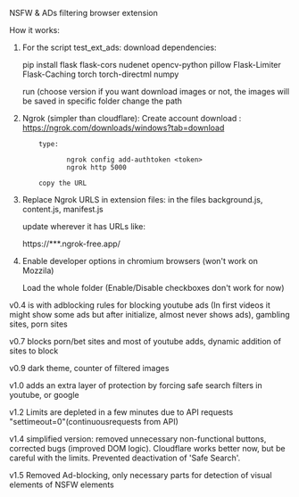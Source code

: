 NSFW & ADs filtering browser extension



How it works:

1) For the script test_ext_ads:
     download dependencies: 
	
	pip install flask flask-cors nudenet opencv-python pillow Flask-Limiter Flask-Caching torch torch-directml numpy
     
	 run (choose version if you want download images or not, the images will be saved in specific folder change the path
   
2) Ngrok (simpler than cloudflare):
          Create account
          download : https://ngrok.com/downloads/windows?tab=download

           type:

                  ngrok config add-authtoken <token>
                  ngrok http 5000

           copy the URL
   
4) Replace Ngrok URLS in extension files: in the files background.js, content.js, manifest.js

   update wherever it has URLs like:
	
	 https://***.ngrok-free.app/

5) Enable developer options in chromium browsers (won't work on Mozzila)

   Load the whole folder (Enable/Disable checkboxes don't work for now)




 
 
 v0.4 is with adblocking rules for blocking youtube ads (In first videos it might show some ads but after initialize, almost never shows ads), gambling sites, porn sites


v0.7 blocks porn/bet sites and most of youtube adds, dynamic addition of sites to block


v0.9 dark theme, counter of filtered images

v1.0 adds an extra layer of protection by forcing safe search filters in youtube, or google



v1.2 Limits are depleted in a few minutes due to API requests 
"settimeout=0"(continuousrequests from API) 



v1.4 simplified version: removed unnecessary non-functional buttons, corrected bugs (improved DOM logic). Cloudflare works better now, but be careful with the limits. Prevented deactivation of 'Safe Search'.


v1.5 Removed Ad-blocking, only necessary parts for detection of visual elements of NSFW elements

